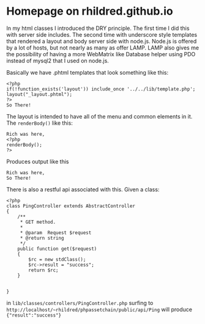 Homepage on rhildred.github.io
===================================

In my html classes I introduced the DRY principle. The first time I did this with server side includes. 
The second time with underscore style templates that rendered a layout and body server side with node.js. 
Node.js is offered by a lot of hosts, but not nearly as many as offer LAMP. 
LAMP also gives me the possibility of having a more WebMatrix like Database helper using PDO instead of 
mysql2 that I used on node.js.

Basically we have .phtml templates that look something like this:

	<?php
	if(!function_exists('layout')) include_once '../../lib/template.php';
	layout("_layout.phtml");
	?>
	So There!
	
The layout is intended to have all of the menu and common elements in it. The `renderBody()` like this:

	Rich was here, 
	<?php
	renderBody();
	?>
	
Produces output like this

	Rich was here,
	So There!
	
There is also a restful api associated with this. Given a class:

	<?php
	class PingController extends AbstractController
	{
		/**
		 * GET method.
		 *
		 * @param  Request $request
		 * @return string
		 */
		public function get($request)
		{
			$rc = new stdClass();
			$rc->result = "success";
			return $rc;
		}
		
		
	}
	
in `lib/classes/controllers/PingController.php` surfing to `http://localhost/~rhildred/phpassetchain/public/api/Ping` 
will produce `{"result":"success"}`
